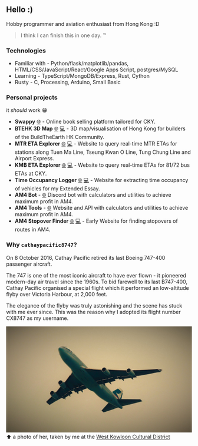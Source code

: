 ## Hello :)

Hobby programmer and aviation enthusiast from Hong Kong :D
> I think I can finish this in one day. ™

### Technologies
- Familiar with - Python/flask/matplotlib/pandas, HTML/CSS/JavaScript/React/Google Apps Script, postgres/MySQL
- Learning - TypeScript/MongoDB/Express, Rust, Cython
- Rusty - C, Processing, Arduino, Small Basic

### Personal projects
it *should* work 😁
* **Swappy** [🌐](https://swappyapp.me) - Online book selling platform tailored for CKY.
* **BTEHK 3D Map** [🌐](https://cathaypacific8747.github.io/btehk-3dmap/main.html) [💻](https://github.com/cathaypacific8747/btehk-3dmap) - 3D map/visualisation of Hong Kong for builders of the BuildTheEarth HK Community.
* **MTR ETA Explorer** [🌐](https://cathaypacific8747.github.io/mtr/) [💻](https://github.com/cathaypacific8747/mtr) - Website to query real-time MTR ETAs for stations along Tuen Ma Line, Tseung Kwan O Line, Tung Chung Line and Airport Express.
* **KMB ETA Explorer** [🌐](https://cathaypacific8747.github.io/cky-bus/) [💻](https://github.com/cathaypacific8747/cky-bus) - Website to query real-time ETAs for 81/72 bus ETAs at CKY.
* **Time Occupancy Logger** [🌐](https://cathaypacific8747.github.io/occupancy-logger/) [💻](https://github.com/cathaypacific8747/occupancy-logger) - Website for extracting time occupancy of vehicles for my Extended Essay.
* **AM4 Bot** - [🌐](https://discord.gg/4tVQHtf) Discord bot with calculators and utilities to achieve maximum profit in AM4.
* **AM4 Tools** - [🌐](https://am4tools.com) Website and API with calculators and utilities to achieve maximum profit in AM4.
* **AM4 Stopover Finder** [🌐](https://cathaypacific8747.github.io/am4stopoverfinder/hello.html) [💻](https://github.com/cathaypacific8747/am4stopoverfinder) - Early Website for finding stopovers of routes in AM4.

### Why `cathaypacific8747`?

On 8 October 2016, Cathay Pacific retired its last Boeing 747-400 passenger aircraft.

The 747 is one of the most iconic aircraft to have ever flown - it pioneered modern-day air travel since the 1960s. To bid farewell to its last B747-400, Cathay Pacific organised a special flight which it performed an low-altitude flyby over Victoria Harbour, at 2,000 feet.

The elegance of the flyby was truly astonishing and the scene has stuck with me ever since. This was the reason why I adopted its flight number CX8747 as my username.

![image of CX8747](image.jpg)
⬆️ a photo of her, taken by me at the [West Kowloon Cultural District](https://goo.gl/maps/js2dnuuS4h6m78Fc6)
